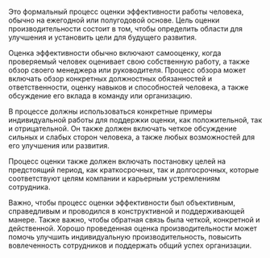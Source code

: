 Это формальный процесс оценки эффективности работы человека, обычно на ежегодной или полугодовой основе. Цель оценки производительности состоит в том, чтобы определить области для улучшения и установить цели для будущего развития.

Оценка эффективности обычно включают самооценку, когда проверяемый человек оценивает свою собственную работу, а также обзор своего менеджера или руководителя. Процесс обзора может включать обзор конкретных должностных обязанностей и ответственности, оценку навыков и способностей человека, а также обсуждение его вклада в команду или организацию.

В процессе должны использоваться конкретные примеры индивидуальной работы для поддержки оценки, как положительной, так и отрицательной. Он также должен включать четкое обсуждение сильных и слабых сторон человека, а также любых возможностей для его улучшения или развития.

Процесс оценки также должен включать постановку целей на предстоящий период, как краткосрочных, так и долгосрочных, которые соответствуют целям компании и карьерным устремлениям сотрудника.

Важно, чтобы процесс оценки эффективности был объективным, справедливым и проводился в конструктивной и поддерживающей манере. Также важно, чтобы обратная связь была четкой, конкретной и действенной. Хорошо проведенная оценка производительности может помочь улучшить индивидуальную производительность, повысить вовлеченность сотрудников и поддержать общий успех организации.